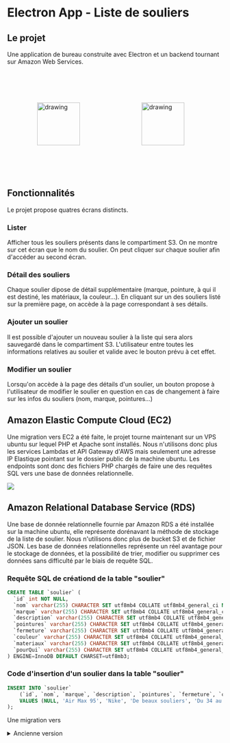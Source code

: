 # Electron App - Liste de souliers

## Le projet

Une application de bureau construite avec Electron et un backend tournant sur Amazon Web Services.
<br><br>
<img src="https://upload.wikimedia.org/wikipedia/commons/thumb/9/91/Electron_Software_Framework_Logo.svg/1200px-Electron_Software_Framework_Logo.svg.png" alt="drawing" width="100" style="margin:70px"/>
<img src="https://upload.wikimedia.org/wikipedia/commons/thumb/9/93/Amazon_Web_Services_Logo.svg/1200px-Amazon_Web_Services_Logo.svg.png" alt="drawing" width="100" style="margin:70px"/>

## Fonctionnalités

Le projet propose quatres écrans distincts.

### Lister

Afficher tous les souliers présents dans le compartiment S3. On ne montre sur cet écran que le nom du soulier.
On peut cliquer sur chaque soulier afin d'accéder au second écran.

### Détail des souliers

Chaque soulier dipose de détail supplémentaire (marque, pointure, à qui il est destiné, les matériaux, la couleur...).
En cliquant sur un des souliers listé sur la première page, on accède à la page correspondant à ses détails.

### Ajouter un soulier

Il est possible d'ajouter un nouveau soulier à la liste qui sera alors sauvegardé dans le compartiment S3.
L'utilisateur entre toutes les informations relatives au soulier et valide avec le bouton prévu à cet effet.

### Modifier un soulier

Lorsqu'on accède à la page des détails d'un soulier, un bouton propose à l'utilisateur de modifier le soulier en question
en cas de changement à faire sur les infos du souliers (nom, marque, pointures...)

## Amazon Elastic Compute Cloud (EC2)

Une migration vers EC2 a été faite, le projet tourne maintenant sur un VPS ubuntu sur lequel PHP et Apache sont installés.
Nous n'utilisons donc plus les services Lambdas et API Gateway d'AWS mais seulement une adresse IP Elastique pointant sur le dossier
public de la machine ubuntu. Les endpoints sont donc des fichiers PHP chargés de faire une des requêtes SQL vers une base de données
relationnelle.

<img src="https://pedalsup.com/wp-content/uploads/2021/08/b57774c.png"></img>

## Amazon Relational Database Service (RDS)

Une base de donnée relationnelle fournie par Amazon RDS a été installée sur la machine ubuntu, elle représente dorénavant la méthode de
stockage de la liste de soulier. Nous n'utilisons donc plus de bucket S3 et de fichier JSON. Les base de données relationnelles représente un
réel avantage pour le stockage de données, et la possibilité de trier, modifier ou supprimer ces données sans difficulté par le biais de
requête SQL.

### Requête SQL de créationd de la table "soulier"

```sql
CREATE TABLE `soulier` (
  `id` int NOT NULL,
  `nom` varchar(255) CHARACTER SET utf8mb4 COLLATE utf8mb4_general_ci NOT NULL,
  `marque` varchar(255) CHARACTER SET utf8mb4 COLLATE utf8mb4_general_ci NOT NULL,
  `description` varchar(255) CHARACTER SET utf8mb4 COLLATE utf8mb4_general_ci NOT NULL,
  `pointures` varchar(255) CHARACTER SET utf8mb4 COLLATE utf8mb4_general_ci NOT NULL,
  `fermeture` varchar(255) CHARACTER SET utf8mb4 COLLATE utf8mb4_general_ci NOT NULL,
  `couleur` varchar(255) CHARACTER SET utf8mb4 COLLATE utf8mb4_general_ci NOT NULL,
  `materiaux` varchar(255) CHARACTER SET utf8mb4 COLLATE utf8mb4_general_ci NOT NULL,
  `pourQui` varchar(255) CHARACTER SET utf8mb4 COLLATE utf8mb4_general_ci NOT NULL
) ENGINE=InnoDB DEFAULT CHARSET=utf8mb3;
```

### Code d'insertion d'un soulier dans la table "soulier"

```sql
INSERT INTO `soulier`
    (`id`, `nom`, `marque`, `description`, `pointures`, `fermeture`, `couleur`, `materiaux`, `pourQui`)
    VALUES (NULL, 'Air Max 95', 'Nike', 'De beaux souliers', 'Du 34 au 48', 'Lacets', 'Bleu, Rouge, Jaune, Blanc, Noir, Gris', 'Plastique, Tissus, Cotton, Polyester',     'Hommes, Femmes, Enfants'
);
```

Une migration vers 

<details close>
<summary>Ancienne version</summary>
<br>
## Le projet

Une application de bureau construite avec Electron et un backend serverless AWS
<br><br>
<img src="https://upload.wikimedia.org/wikipedia/commons/thumb/9/91/Electron_Software_Framework_Logo.svg/1200px-Electron_Software_Framework_Logo.svg.png" alt="drawing" width="100" style="margin:70px"/>
<img src="https://upload.wikimedia.org/wikipedia/commons/thumb/9/93/Amazon_Web_Services_Logo.svg/1200px-Amazon_Web_Services_Logo.svg.png" alt="drawing" width="100" style="margin:70px"/>

## Fonctionnalités

Le projet propose trois écrans distincts.

### Lister

Afficher tous les souliers présents dans le compartiment S3. On ne montre sur cet écran que le nom du soulier.
On peut cliquer sur chaque soulier afin d'accéder au second écran.

### Détail des souliers

Chaque soulier dipose de détail supplémentaire (marque, pointure, à qui il est destiné, les matériaux, la couleur...).
En cliquant sur un des souliers listé sur la première page, on accède à la page correspondant à ses détails.

### Ajouter un soulier

Il est possible d'ajouter un nouveau soulier à la liste qui sera alors sauvegardé dans le compartiment S3.
L'utilisateur entre toutes les informations relatives au soulier et valide avec le bouton prévu à cet effet.

## Backend serverless avec AWS

### Fonctions Lambda

Trois fonctions Lambda (Node.js) sont stockées sur AWS. Pour chacune, un déclencheur du type API Gateway est activé,
à l'écoute des requêtes GET ou POST. Pour accéder au fonctions lambdas, visitez <a href="https://github.com/noah-blanchard/electron-aws-app/tree/master/lambda">ce dossier</a>.

<img src="https://upload.wikimedia.org/wikipedia/commons/thumb/d/d9/Node.js_logo.svg/1200px-Node.js_logo.svg.png" alt="drawing" width="100" style="margin:70px"/>
<img src="https://images.squarespace-cdn.com/content/v1/51814c87e4b0c1fda9c1fc50/1528473310893-RH0HG7R5C0QURMFQJBSU/600px-AWS_Lambda_logo.svg.png?format=500w" alt="drawing" width="100" style="margin:70px"/>
<img src="https://s3-us-west-2.amazonaws.com/assertible/blog/aws-api-gateway-icon.png" alt="drawing" width="100" style="margin:70px"/>

### Bucket S3

La liste de soulier est stockée dans un compartiment S3, dans un fichier JSON.
Ce fichier est lu ou édité selon la fonction lambda déclenchée.

Exemple de données contenues dans le fichie JSON.

```json
[
    {
        "nom": "SuperFast",
        "marque": "Geox",
        "description": "les chaussures qui respirent",
        "couleur": "bleu",
        "materiaux": "plastique 90%, coton 10%",
        "pourQui": "enfant",
        "pointure": "32-37",
        "fermeture": "zip",
        "id": 0
    },
    {
        "nom": "Air Max 97",
        "marque": "Nike",
        "description": "Ceci est une chaussure Nike",
        "couleur": "rouge",
        "materiaux": "plastique 80%, coton 20%",
        "pourQui": "homme",
        "pointure": "40-45",
        "fermeture": "lacet",
        "id": 1
    }
]
```
### API Gateway

Pour ce projet, des déclencheurs ont été mis en place pour les fonctions Lambdas.
Ce sont des API à l'écoute des requêtes HTTP.
* L'API de la fonction d'ajout écoute les requêtes POST
* L'API des fonctions pour lister et chercher par id écoute les requêtes GET

Lorsque ces portes d'entrée reçoivent une requête, elle déclenche les fonctions Lambda et
renvoient du contenu au client (l'application électron).
</details>

